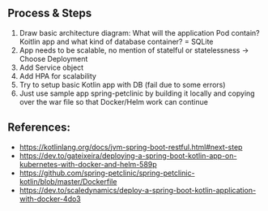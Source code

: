 ## Process & Steps
1. Draw basic architecture diagram: What will the application Pod contain? Koitlin app and what kind of database container? = SQLite
2. App needs to be scalable, no mention of statelful or statelessness -> Choose Deployment
3. Add Service object
4. Add HPA for scalability
5. Try to setup basic Kotlin app with DB (fail due to some errors)
6. Just use sample app spring-petclinic by building it locally and copying over the war file so that Docker/Helm work can continue


## References:
- https://kotlinlang.org/docs/jvm-spring-boot-restful.html#next-step
- https://dev.to/gateixeira/deploying-a-spring-boot-kotlin-app-on-kubernetes-with-docker-and-helm-589p
- https://github.com/spring-petclinic/spring-petclinic-kotlin/blob/master/Dockerfile
- https://dev.to/scaledynamics/deploy-a-spring-boot-kotlin-application-with-docker-4do3

